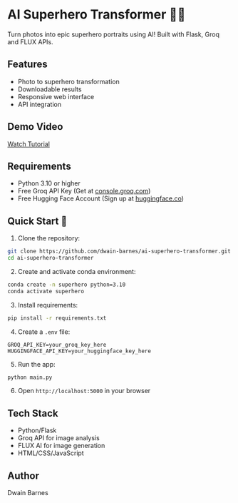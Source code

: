 # AI Superhero Transformer 🦸‍♂️

Turn photos into epic superhero portraits using AI! Built with Flask, Groq and FLUX APIs.

## Features
- Photo to superhero transformation
- Downloadable results
- Responsive web interface
- API integration

## Demo Video
[Watch Tutorial](https://youtu.be/-Tm2MgVtBH8)

## Requirements
- Python 3.10 or higher
- Free Groq API Key (Get at [console.groq.com](https://www.groq.com))
- Free Hugging Face Account (Sign up at [huggingface.co](https://huggingface.co))

## Quick Start 🚀

1. Clone the repository:
```bash
git clone https://github.com/dwain-barnes/ai-superhero-transformer.git
cd ai-superhero-transformer
```

2. Create and activate conda environment:
```bash
conda create -n superhero python=3.10
conda activate superhero
```

3. Install requirements:
```bash
pip install -r requirements.txt
```

4. Create a `.env` file:
```
GROQ_API_KEY=your_groq_key_here
HUGGINGFACE_API_KEY=your_huggingface_key_here
```

5. Run the app:
```bash
python main.py
```

6. Open `http://localhost:5000` in your browser

## Tech Stack
- Python/Flask
- Groq API for image analysis
- FLUX AI for image generation
- HTML/CSS/JavaScript

## Author
Dwain Barnes

